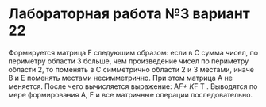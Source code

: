 # Лабораторная работа №3 вариант 22
Формируется матрица F следующим образом: если в С сумма чисел, по периметру области 3 больше,
чем произведение чисел по периметру области 2, то поменять в С симметрично области 2 и 3 местами,
иначе В и Е поменять местами несимметрично.
При этом матрица А не меняется. После чего вычисляется выражение: A*F+ K*F T .
Выводятся по мере формирования А, F и все матричные операции последовательно.

